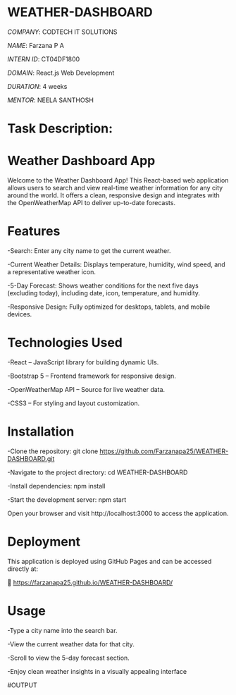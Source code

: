 # WEATHER-DASHBOARD

*COMPANY*: CODTECH IT SOLUTIONS

*NAME*:  Farzana P A

*INTERN ID*: CT04DF1800

*DOMAIN*: React.js Web Development

*DURATION*: 4 weeks

*MENTOR*: NEELA SANTHOSH

# Task Description:

# Weather Dashboard App
Welcome to the Weather Dashboard App! This React-based web application allows users to search and view real-time weather information for any city around the world. It offers a clean, responsive design and integrates with the OpenWeatherMap API to deliver up-to-date forecasts.

# Features
-Search: Enter any city name to get the current weather.

-Current Weather Details: Displays temperature, humidity, wind speed, and a representative weather icon.

-5-Day Forecast: Shows weather conditions for the next five days (excluding today), including date, icon, temperature, and humidity.

-Responsive Design: Fully optimized for desktops, tablets, and mobile devices.

# Technologies Used
-React – JavaScript library for building dynamic UIs.

-Bootstrap 5 – Frontend framework for responsive design.

-OpenWeatherMap API – Source for live weather data.

-CSS3 – For styling and layout customization.

# Installation
-Clone the repository:
git clone https://github.com/Farzanapa25/WEATHER-DASHBOARD.git

-Navigate to the project directory:
cd WEATHER-DASHBOARD

-Install dependencies:
npm install

-Start the development server:
npm start

Open your browser and visit http://localhost:3000 to access the application.

# Deployment
This application is deployed using GitHub Pages and can be accessed directly at:

🔗 https://farzanapa25.github.io/WEATHER-DASHBOARD/

# Usage
-Type a city name into the search bar.

-View the current weather data for that city.

-Scroll to view the 5-day forecast section.

-Enjoy clean weather insights in a visually appealing interface

#OUTPUT



